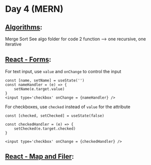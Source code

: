 # Day 4 (MERN)

## <ins>Algorithms</ins>:
Merge Sort
See algo folder for code
2 function --> one recursive, one iterative

## <ins>React - Forms</ins>:
For text input, use `value` and `onChange` to control the input

```
const [name, setName] = useState('')
const nameHandler = (e) => {
    setName(e.target.value)
}
<input type='checkbox' onChange = {nameHandler} />
```


For checkboxes, use `checked` instead of `value` for the attribute
```
const [checked, setChecked] = useState(false)

const checkedHandler = (e) => {
    setChecked(e.target.checked)
}

<input type='checkbox' onChange = {checkedHandler} />
```
## <ins>React - Map and Filer</ins>:

